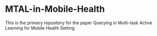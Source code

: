 # MTAL-in-Mobile-Health
This is the primary repository for the paper Querying in Multi-task Active Learning for Mobile Health Setting

